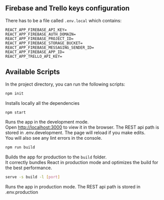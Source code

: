 ## Firebase and Trello keys configuration

There has to be a file called `.env.local` which contains:

```
REACT_APP_FIREBASE_API_KEY=
REACT_APP_FIREBASE_AUTH_DOMAIN=
REACT_APP_FIREBASE_PROJECT_ID=
REACT_APP_FIREBASE_STORAGE_BUCKET=
REACT_APP_FIREBASE_MESSAGING_SENDER_ID=
REACT_APP_FIREBASE_APP_ID=
REACT_APP_TRELLO_API_KEY=
```

## Available Scripts

In the project directory, you can run the following scripts:

```sh
npm init
```

Installs locally all the dependencies

```sh
npm start
```

Runs the app in the development mode.\
Open [http://localhost:3000](http://localhost:3000) to view it in the browser.
The REST api path is stored in .env.development.
The page will reload if you make edits.\
You will also see any lint errors in the console.

```sh
npm run build
```

Builds the app for production to the `build` folder.\
It correctly bundles React in production mode and optimizes the build for the best performance.

```sh
serve -s build -l [port]
```

Runs the app in production mode.
The REST api path is stored in .env.production
